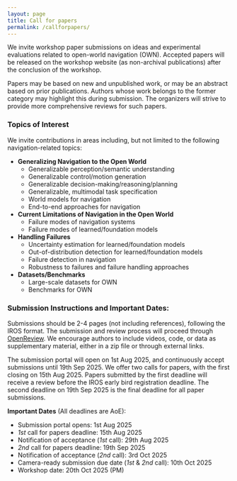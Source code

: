 ```yaml
---
layout: page
title: Call for papers
permalink: /callforpapers/
---
```


We invite workshop paper submissions on ideas and experimental evaluations related to open-world navigation (OWN). Accepted papers will be released on the workshop website (as non-archival publications) after the conclusion of the workshop.

Papers may be based on new and unpublished work, or may be an abstract based on prior publications. Authors whose work belongs to the former category may highlight this during submission. The organizers will strive to provide more comprehensive reviews for such papers.

### Topics of Interest
We invite contributions in areas including, but not limited to the following navigation-related topics:

* **Generalizing Navigation to the Open World**
    * Generalizable perception/semantic understanding
    * Generalizable control/motion generation
    * Generalizable decision-making/reasoning/planning
    * Generalizable, multimodal task specification
    * World models for navigation
    * End-to-end approaches for navigation
* **Current Limitations of Navigation in the Open World**
    * Failure modes of navigation systems
    * Failure modes of learned/foundation models
* **Handling Failures**
    * Uncertainty estimation for learned/foundation models
    * Out-of-distribution detection for learned/foundation models
    * Failure detection in navigation
    * Robustness to failures and failure handling approaches
* **Datasets/Benchmarks**
    * Large-scale datasets for OWN
    * Benchmarks for OWN

### Submission Instructions and Important Dates:
Submissions should be 2-4 pages (not including references), following the IROS format. The submission and review process will proceed through [OpenReview](https://openreview.net/group?id=IEEE.org/IROS/2025/Workshop/OWN). We encourage authors to include videos, code, or data as supplementary material, either in a zip file or through external links.

The submission portal will open on 1st Aug 2025, and continuously accept submissions until 19th Sep 2025. We offer two calls for papers, with the first closing on 15th Aug 2025. Papers submitted by the first deadline will receive a review before the IROS early bird registration deadline. The second deadline on 19th Sep 2025 is the final deadline for all paper submissions.

**Important Dates**  (All deadlines are AoE):

* Submission portal opens: 1st Aug 2025
* _1st_ call for papers deadline: 15th Aug 2025
* Notification of acceptance (_1st_ call): 29th Aug 2025
* _2nd_ call for papers deadline: 19th Sep 2025
* Notification of acceptance (_2nd_ call): 3rd Oct 2025
* Camera-ready submission due date (_1st_ & _2nd_ call): 10th Oct 2025
* Workshop date: 20th Oct 2025 (PM)